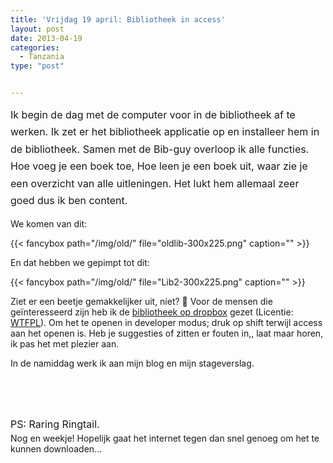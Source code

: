 ```yaml
---
title: 'Vrijdag 19 april: Bibliotheek in access'
layout: post
date: 2013-04-19
categories:
  - Tanzania
type: "post"


---
```

<span style="line-height: 1.714285714; font-size: 1rem;">Ik begin de dag met de computer voor in de bibliotheek af te werken. Ik zet er het bibliotheek applicatie op en installeer hem in de bibliotheek. Samen met de Bib-guy overloop ik alle functies. Hoe voeg je een boek toe, Hoe leen je een boek uit, waar zie je een overzicht van alle uitleningen. Het lukt hem allemaal zeer goed dus ik ben content.</span>

We komen van dit:

{{< fancybox path="/img/old/" file="oldlib-300x225.png" caption="" >}}

En dat hebben we gepimpt tot dit:

{{< fancybox path="/img/old/" file="Lib2-300x225.png" caption="" >}}

Ziet er een beetje gemakkelijker uit, niet?  🙂 Voor de mensen die geïnteresseerd zijn heb ik de [bibliotheek op dropbox][1] gezet (Licentie: [WTFPL][2]). Om het te openen in developer modus; druk op shift terwijl access aan het openen is. Heb je suggesties of zitten er fouten in,, laat maar horen, ik pas het met plezier aan.

In de namiddag werk ik aan mijn blog en mijn stageverslag.

&nbsp;

&nbsp;

<span style="line-height: 1.714285714; font-size: 1rem;">PS: Raring Ringtail.<br /> </span>Nog en weekje! Hopelijk gaat het internet tegen dan snel genoeg om het te kunnen downloaden&#8230;

 [1]: https://www.dropbox.com/s/aehli0kwtibq4qp/Library.mdb
 [2]: http://en.wikipedia.org/wiki/WTFPL
